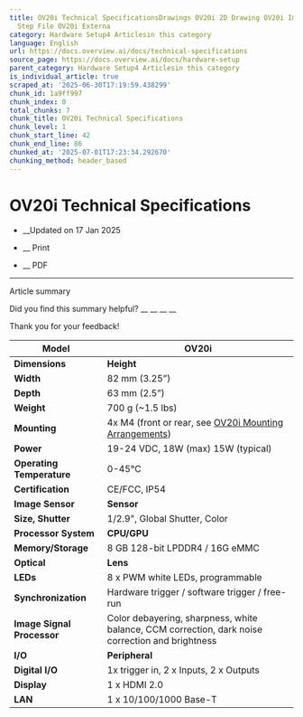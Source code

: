 ```yaml
---
title: OV20i Technical SpecificationsDrawings OV20i 2D Drawing OV20i Image OV20i 3D
  Step File OV20i Externa
category: Hardware Setup4 Articlesin this category
language: English
url: https://docs.overview.ai/docs/technical-specifications
source_page: https://docs.overview.ai/docs/hardware-setup
parent_category: Hardware Setup4 Articlesin this category
is_individual_article: true
scraped_at: '2025-06-30T17:19:59.438299'
chunk_id: 1a9ff997
chunk_index: 0
total_chunks: 7
chunk_title: OV20i Technical Specifications
chunk_level: 1
chunk_start_line: 42
chunk_end_line: 86
chunked_at: '2025-07-01T17:23:34.292670'
chunking_method: header_based
---
```


# OV20i Technical Specifications

  *  __Updated on 17 Jan 2025



  *  __ Print

  * __ PDF




* * *

Article summary

Did you find this summary helpful?  __ __ __ __

Thank you for your feedback\!

**Model**| **OV20i**  
---|---  
**Dimensions**| **Height**|  123 mm \(4.85”\)  
**Width**|  82 mm \(3.25”\)  
**Depth**|  63 mm \(2.5”\)  
**Weight**|  700 g \(~1.5 lbs\)  
**Mounting**|  4x M4 \(front or rear, see [OV20i Mounting Arrangements](/docs/mounting-and-mechanical#ov20i-mounting-arrangements)\)  
**Power**|  19-24 VDC, 18W \(max\) 15W \(typical\)  
**Operating Temperature**|  0-45°C  
**Certification**|  CE/FCC, IP54  
**Image Sensor**| **Sensor**|  SONY MX296, 1.6MP@60fps  
**Size, Shutter**|  1/2.9", Global Shutter, Color  
**Processor System**| **CPU/GPU**|  NVIDIA Xavier NX6-core NVIDIA Carmel ARM® v8.2 64-bit CPU 6MB L2 + 4MB l3 \(Max. operating frequency: 1.9GHz\)GPU: 384-core NVIDIA Volta GPU with 48 Tensor  
**Memory/Storage**|  8 GB 128-bit LPDDR4 / 16G eMMC  
**Optical**| **Lens**|  Standard: 12mm variable focal length \(see [Calculating the Mounting Distance and Lens Size](/docs/mounting-and-mechanical#calculating-the-mounting-distance-and-lens-size) for Field of View \(FoV\)\)Also available: 6mm, 8mm, 16mm, 25mm  
**LEDs**|  8 x PWM white LEDs, programmable  
**Synchronization**|  Hardware trigger / software trigger / free-run  
**Image Signal Processor**|  Color debayering, sharpness, white balance, CCM correction, dark noise correction and brightness  
**I/O**| **Peripheral**|  1 x USB 3.0 Type C, 1 x RS485  
**Digital I/O**|  1x trigger in, 2 x Inputs, 2 x Outputs  
**Display**|  1 x HDMI 2.0  
**LAN**|  1 x 10/100/1000 Base-T  
  
